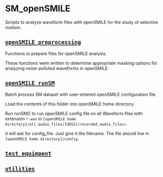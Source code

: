 # SM_openSMILE
Scripts to analyze waveform files with openSMILE for the study of selective mutism.

## [`openSMILE_preprocessing`](https://github.com/shnizzedy/SM_openSMILE/tree/master/openSMILE_preprocessing "functions to prepare files for openSMILE analysis")
Functions to prepare files for openSMILE analysis.

These functions were written to determine appropriate masking options for analyzing noise-polluted waveforms in openSMILE.

## [`openSMILE_runSM`](https://github.com/shnizzedy/SM_openSMILE/tree/master/openSMILE_runSM "batch process SM dataset with user-entered openSMILE configuration file")
Batch process SM dataset with user-entered openSMILE configuration file.

Load the contents of this folder into openSMILE home directory.

Run runSM() to run openSMILE config file on all Waveform files with extension `*.wav` in `[openSMILE home directory]/all_audio_files/[URSI]/recorded_audio_files/`.

It will ask for config_file. Just give it the filename. The file should live in `[openSMILE home directory]/config`.

## [`test_equimpent`](https://github.com/shnizzedy/SM_openSMILE/tree/master/test_equipment "equipment tests")

## [`utilities`](https://github.com/shnizzedy/SM_openSMILE/tree/master/utilities "batch process SM dataset with user-entered openSMILE configuration file")